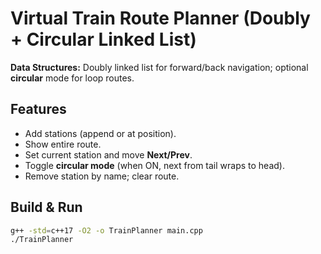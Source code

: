 # Virtual Train Route Planner (Doubly + Circular Linked List)

**Data Structures:** Doubly linked list for forward/back navigation; optional **circular** mode for loop routes.

## Features
- Add stations (append or at position).
- Show entire route.
- Set current station and move **Next/Prev**.
- Toggle **circular mode** (when ON, next from tail wraps to head).
- Remove station by name; clear route.

## Build & Run
```bash
g++ -std=c++17 -O2 -o TrainPlanner main.cpp
./TrainPlanner
```
